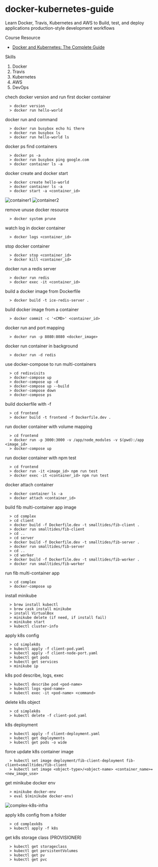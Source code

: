 # docker-kubernetes-guide
Learn Docker, Travis, Kubernetes and AWS to Build, test, and deploy applications production-style development workflows
 

Course Resource
* [Docker and Kubernetes: The Complete Guide](https://www.udemy.com/docker-and-kubernetes-the-complete-guide)  

Skills
1. Docker
2. Travis
3. Kubernetes
4. AWS
5. DevOps

chech docker version and run first docker container
```
  > docker version
  > docker run hello-world
```
docker run and command
```
  > docker run busybox echo hi there
  > docker run busybox ls
  > docker run hello-world ls
```
docker ps find containers
```
  > docker ps -a
  > docker run busybox ping google.com
  > docker container ls -a
```
docker create and docker start
```
  > docker create hello-world
  > docker container ls -a
  > docker start -a <container_id>
```
![](https://raw.githubusercontent.com/smalltide/docker-kubernetes-guide/master/img/container1.png "container1")
![](https://raw.githubusercontent.com/smalltide/docker-kubernetes-guide/master/img/container2.png "container2")

remove unuse docker resource
```
  > docker system prune
```
watch log in docker container
```
  > docker logs <container_id>
```
stop docker container
```
  > docker stop <container_id>
  > docker kill <container_id>
```
docker run a redis server
```
  > docker run redis
  > docker exec -it <container_id>
```
build a docker image from Dockerfile
```
  > docker build -t ice-redis-server .
```
build docker image from a container
```
  > docker commit -c '<CMD>' <container_id>
```
docker run and port mapping
```
  > docker run -p 8080:8080 <docker_image>
```
docker run container in background
```
  > docker run -d redis
```
use docker-compose to run multi-containers
```
  > cd redisvisits
  > docker-compose up
  > docker-compose up -d
  > docker-compose up --build
  > docker-compose down
  > docker-compose ps
```
build dockerfile with -f
```
  > cd frontend
  > docker build -t frontend -f Dockerfile.dev .
```
run docker container with volume mapping
```
  > cd frontend
  > docker run -p 3000:3000 -v /app/node_modules -v $(pwd):/app <image_id>
  > docker-compose up
```
run docker container with npm test
```
  > cd frontend
  > docker run -it <image_id> npm run test
  > docker exec -it <container_id> npm run test
```
docker attach container
```
  > docker container ls -a
  > docker attach <container_id>
```
build fib multi-container app image
```
  > cd complex
  > cd client
  > docker build -f Dockerfile.dev -t smalltides/fib-client .
  > docker run smalltides/fib-client
  > cd ..
  > cd server
  > docker build -f Dockerfile.dev -t smalltides/fib-server .
  > docker run smalltides/fib-server
  > cd ..
  > cd worker
  > docker build -f Dockerfile.dev -t smalltides/fib-worker .
  > docker run smalltides/fib-worker
```
run fib multi-container app
```
  > cd complex
  > docker-compose up
```
install minikube
```
  > brew install kubectl
  > brew cask install minikube
  > install VirtualBox
  > minikube delete (if need, if install fail)
  > minikube start
  > kubectl cluster-info
```
apply k8s config
```
  > cd simplek8s
  > kubectl apply -f client-pod.yaml
  > kubectl apply -f client-node-port.yaml
  > kubectl get pods
  > kubectl get services
  > minikube ip
```
k8s pod describe, logs, exec
```
  > kubectl describe pod <pod-name>
  > kubectl logs <pod-name>
  > kubectl exec -it <pod-name> <command>
```
delete k8s object
```
  > cd simplek8s
  > kubectl delete -f client-pod.yaml
```
k8s deployment
```
  > kubectl apply -f client-deployment.yaml
  > kubectl get deployments
  > kubectl get pods -o wide
```
force update k8s container image
```
  > kubectl set image deployment/fib-client-deployment fib-client=smalltides/fib-client
  > kubectl set image <object-type>/<object-name> <container_name>=<new_image_use>
```
get minikube docker env
```
  > minikube docker-env
  > eval $(minikube docker-env)
```

![](https://raw.githubusercontent.com/smalltide/docker-kubernetes-guide/master/img/complex-k8s-infra.png "complex-k8s-infra")

apply k8s config from a folder
```
  > cd complexk8s
  > kubectl apply -f k8s
```
get k8s storage class (PROVISIONER)
```
  > kubectl get storageclass
  > kubectl get persistentVolumes
  > kubectl get pv
  > kubectl get pvc
```